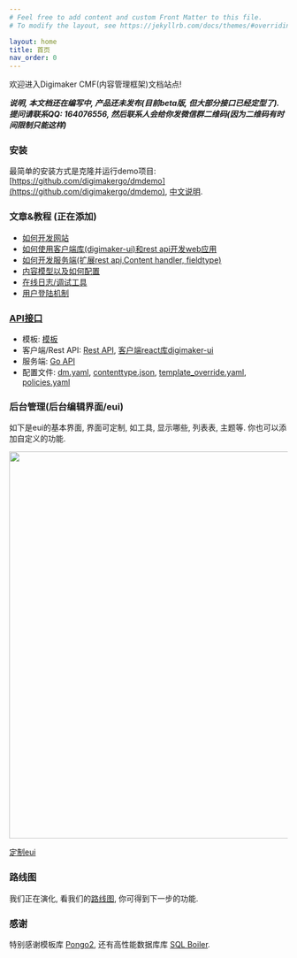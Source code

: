 ```yaml
---
# Feel free to add content and custom Front Matter to this file.
# To modify the layout, see https://jekyllrb.com/docs/themes/#overriding-theme-defaults

layout: home
title: 首页
nav_order: 0
---
```


欢迎进入Digimaker CMF(内容管理框架)文档站点!

***说明, 本文档还在编写中, 产品还未发布(目前beta版, 但大部分接口已经定型了). 提问请联系QQ: 164076556, 然后联系人会给你发微信群二维码(因为二维码有时间限制只能这样)***

### 安装
最简单的安装方式是克隆并运行demo项目: [https://github.com/digimakergo/dmdemo](https://github.com/digimakergo/dmdemo), [中文说明](demo).


### 文章&教程 (正在添加)
 - [如何开发网站](tutorial/)
 - [如何使用客户端库(digimaker-ui)和rest api开发web应用](tutorial/)
 - [如何开发服务端(扩展rest api,Content handler, fieldtype)](tutorial/)
 - [内容模型以及如何配置](tutorial/content-model)
 - [在线日志/调试工具](tutorial/)
 - [用户登陆机制](tutorial/)


### [API接口](references/)
 - 模板: [模板](references/template)
 - 客户端/Rest API: [Rest API](references/rest), [客户端react库digimaker-ui](references/digimaker-ui)
 - 服务端: [Go API](references/go)
 - 配置文件: [dm.yaml](references/dm), [contenttype.json](references/contenttype), [template_override.yaml](references/template-override), [policies.yaml](references/policies)

### 后台管理(后台编辑界面/eui)
如下是eui的基本界面, 界面可定制, 如工具, 显示哪些, 列表表, 主题等. 你也可以添加自定义的功能.

<img src="https://raw.githubusercontent.com/digimakergo/eui/master/doc/eui-1.png" width="700px" />

[定制eui](eui/)

### 路线图

我们正在演化, 看我们的[路线图](roadmap), 你可得到下一步的功能.

### 感谢
特别感谢模板库 [Pongo2](https://github.com/flosch/pongo2), 还有高性能数据库库 [SQL Boiler](https://github.com/volatiletech/sqlboiler). 

